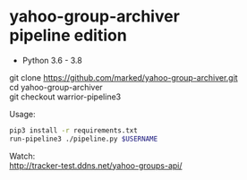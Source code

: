 yahoo-group-archiver  
pipeline edition  
====================

* Python 3.6 - 3.8  

git clone https://github.com/marked/yahoo-group-archiver.git  
cd yahoo-group-archiver  
git checkout warrior-pipeline3  

Usage:
```bash
pip3 install -r requirements.txt
run-pipeline3 ./pipeline.py $USERNAME
```
Watch:  
http://tracker-test.ddns.net/yahoo-groups-api/
